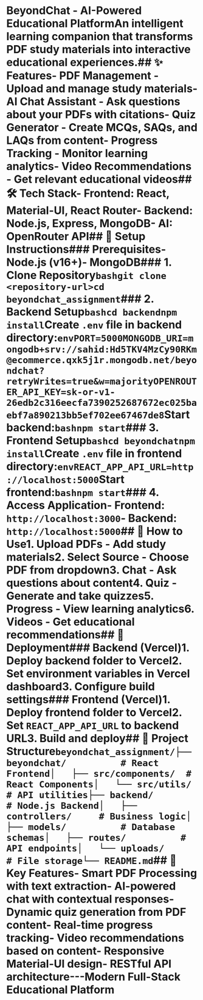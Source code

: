 # BeyondChat - AI-Powered Educational PlatformAn intelligent learning companion that transforms PDF study materials into interactive educational experiences.## ✨ Features- **PDF Management** - Upload and manage study materials- **AI Chat Assistant** - Ask questions about your PDFs with citations- **Quiz Generator** - Create MCQs, SAQs, and LAQs from content- **Progress Tracking** - Monitor learning analytics- **Video Recommendations** - Get relevant educational videos## 🛠 Tech Stack- **Frontend**: React, Material-UI, React Router- **Backend**: Node.js, Express, MongoDB- **AI**: OpenRouter API## 🚀 Setup Instructions### Prerequisites- Node.js (v16+)- MongoDB### 1. Clone Repository```bashgit clone <repository-url>cd beyondchat_assignment```### 2. Backend Setup```bashcd backendnpm install```Create `.env` file in backend directory:```envPORT=5000MONGODB_URI=mongodb+srv://sahid:Hd5TKV4MzCy90RKm@ecommerce.qxk5j1r.mongodb.net/beyondchat?retryWrites=true&w=majorityOPENROUTER_API_KEY=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```Start backend:```bashnpm start```### 3. Frontend Setup```bashcd beyondchatnpm install```Create `.env` file in frontend directory:```envREACT_APP_API_URL=http://localhost:5000```Start frontend:```bashnpm start```### 4. Access Application- Frontend: `http://localhost:3000`- Backend: `http://localhost:5000`## 📱 How to Use1. **Upload PDFs** - Add study materials2. **Select Source** - Choose PDF from dropdown3. **Chat** - Ask questions about content4. **Quiz** - Generate and take quizzes5. **Progress** - View learning analytics6. **Videos** - Get educational recommendations## 🚀 Deployment### Backend (Vercel)1. Deploy backend folder to Vercel2. Set environment variables in Vercel dashboard3. Configure build settings### Frontend (Vercel)1. Deploy frontend folder to Vercel2. Set `REACT_APP_API_URL` to backend URL3. Build and deploy## 📁 Project Structure```beyondchat_assignment/├── beyondchat/          # React Frontend│   ├── src/components/  # React Components│   └── src/utils/       # API utilities├── backend/             # Node.js Backend│   ├── controllers/     # Business logic│   ├── models/          # Database schemas│   ├── routes/          # API endpoints│   └── uploads/         # File storage└── README.md```## 🎯 Key Features- **Smart PDF Processing** with text extraction- **AI-powered chat** with contextual responses- **Dynamic quiz generation** from PDF content- **Real-time progress tracking**- **Video recommendations** based on content- **Responsive Material-UI design**- **RESTful API architecture**---**Modern Full-Stack Educational Platform**
